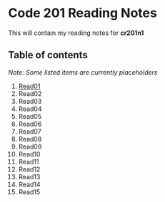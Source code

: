 # Code 201 Reading Notes

This will contain my reading notes for **cr201n1**

## Table of contents
*Note: Some listed items are currently placeholders*

1. [Read01](https://github.com/Janglybits/ReadingNotes/blob/master/Class-01.md)
2. Read02
3. Read03
4. Read04
5. Read05
6. Read06
7. Read07
8. Read08
9. Read09
10. Read10
11. Read11
12. Read12
13. Read13
14. Read14
15. Read15


